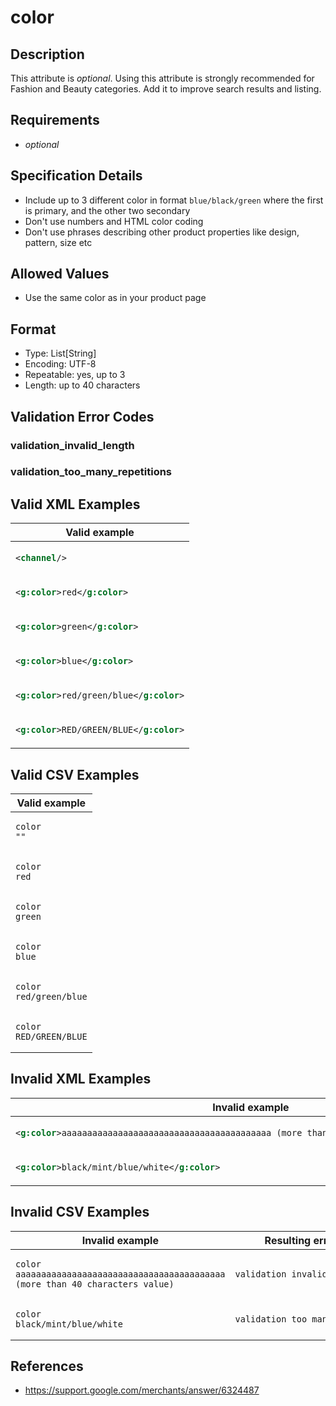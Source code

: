 # color

## Description

This attribute is *optional*.
Using this attribute is strongly recommended for Fashion and Beauty categories. Add it to improve search results and listing.

## Requirements

* *optional*


## Specification Details

- Include up to 3 different color in format `blue/black/green` where the first is primary, and the other two secondary
- Don't use numbers and HTML color coding
- Don't use phrases describing other product properties like design, pattern, size etc

## Allowed Values
- Use the same color as in your product page

## Format

- Type: List[String]
- Encoding: UTF-8
- Repeatable: yes, up to 3
- Length: up to 40 characters


## Validation Error Codes

### validation_invalid_length
### validation_too_many_repetitions

## Valid XML Examples

<table>
<thead>
<tr><th>Valid example                    </th></tr>
</thead>
<tbody>
<tr><td>

```xml
<channel/>                       
```

</td></tr>
<tr><td>

```xml
<g:color>red</g:color>           
```

</td></tr>
<tr><td>

```xml
<g:color>green</g:color>         
```

</td></tr>
<tr><td>

```xml
<g:color>blue</g:color>          
```

</td></tr>
<tr><td>

```xml
<g:color>red/green/blue</g:color>
```

</td></tr>
<tr><td>

```xml
<g:color>RED/GREEN/BLUE</g:color>
```

</td></tr>
</tbody>
</table>

## Valid CSV Examples

<table>
<thead>
<tr><th>Valid example       </th></tr>
</thead>
<tbody>
<tr><td>

```csv
color
""            
```

</td></tr>
<tr><td>

```csv
color
red           
```

</td></tr>
<tr><td>

```csv
color
green         
```

</td></tr>
<tr><td>

```csv
color
blue          
```

</td></tr>
<tr><td>

```csv
color
red/green/blue
```

</td></tr>
<tr><td>

```csv
color
RED/GREEN/BLUE
```

</td></tr>
</tbody>
</table>

## Invalid XML Examples

<table>
<thead>
<tr><th>Invalid example                                                                             </th><th>Resulting error code           </th></tr>
</thead>
<tbody>
<tr><td>

```xml
<g:color>aaaaaaaaaaaaaaaaaaaaaaaaaaaaaaaaaaaaaaaaa (more than 40 characters value)</g:color>
```

</td><td>

```xml
validation_invalid_length      
```

</td></tr>
<tr><td>

```xml
<g:color>black/mint/blue/white</g:color>                                                    
```

</td><td>

```xml
validation_too_many_repetitions
```

</td></tr>
</tbody>
</table>

## Invalid CSV Examples

<table>
<thead>
<tr><th>Invalid example                                                                </th><th>Resulting error code           </th></tr>
</thead>
<tbody>
<tr><td>

```csv
color
aaaaaaaaaaaaaaaaaaaaaaaaaaaaaaaaaaaaaaaaa (more than 40 characters value)
```

</td><td>

```csv
validation_invalid_length      
```

</td></tr>
<tr><td>

```csv
color
black/mint/blue/white                                                    
```

</td><td>

```csv
validation_too_many_repetitions
```

</td></tr>
</tbody>
</table>

## References
* https://support.google.com/merchants/answer/6324487

